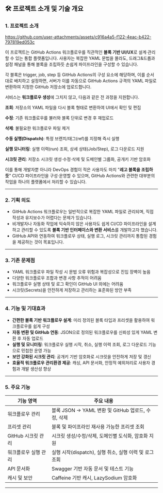 ## 🛠️ 프로젝트 소개 및 기술 개요

### 1. 프로젝트 소개  
https://github.com/user-attachments/assets/c916a4a5-f122-4eac-b422-797819ed053c

이 프로젝트는 GitHub Actions 워크플로우를 직관적인 **블록 기반 UI/UX**로 설계·관리할 수 있는 통합 플랫폼입니다.
사용자는 복잡한 YAML 문법을 몰라도, 드래그&드롭과 설정 패널을 통해 블록을 조립하듯 손쉽게 파이프라인을 구성할 수 있습니다.

각 블록은 trigger, job, step 등 GitHub Actions의 구성 요소에 해당하며,
이를 순서대로 배치하고 설정하면, 서버가 이를 자동으로 GitHub Actions 규격의 YAML 파일로 변환하여
지정한 GitHub 저장소에 업로드합니다.

서비스는 **워크플로우 생성**에 그치지 않고, 다음과 같은 전 과정을 지원합니다.

**조회**: 저장소의 YAML 파일을 다시 블록 형태로 변환하여 UI에서 확인 및 편집

**수정**: 기존 워크플로우를 불러와 블록 단위로 변경 후 재업로드

**삭제**: 불필요한 워크플로우 파일 제거

**수동 실행(Dispatch)**: 특정 브랜치/태그(ref)를 지정해 즉시 실행

**실행 모니터링**: 실행 이력(run) 조회, 상세 상태(Job/Step), 로그 다운로드 지원

**시크릿 관리**: 저장소 시크릿 생성·수정·삭제 및 도메인별 그룹화, 공개키 기반 암호화

이를 통해 개발자뿐 아니라 DevOps 경험이 적은 사용자도 마치 "**레고 블록을 조립하듯**" CI/CD 파이프라인을 구성·운영할 수 있으며,
GitHub Actions와 관련한 대부분의 작업을 하나의 플랫폼에서 처리할 수 있습니다.

***

### 2. 기획 의도  
- GitHub Actions 워크플로우는 일반적으로 복잡한 YAML 파일로 관리되며, 직접 작성과 유지보수가 어렵다는 문제가 있습니다.  
- 비개발자나 자동화 작업에 익숙하지 않은 사용자도 쉽게 CI/CD 파이프라인을 설계하고 관리할 수 있도록 **블록 기반 인터페이스와 변환 서비스**를 개발하고자 했습니다.  
- GitHub API와 연동하여 워크플로우 상태, 실행 로그, 시크릿 관리까지 통합된 경험을 제공하는 것이 목표입니다.

***

### 3. 기존 문제점  
- YAML 워크플로우 파일 작성 시 문법 오류 위험과 복잡성으로 진입 장벽이 높음  
- 다양한 워크플로우 조합과 변경 사항 추적이 어려움  
- 워크플로우 실행 상태 및 로그 확인이 GitHub UI 외에는 어려움  
- 시크릿(Secrets)을 안전하게 저장하고 관리하는 표준화된 방안 부족

***

### 4. 기능 및 기대효과  
- **간편한 블록 기반 워크플로우 설계**: 미리 정의된 블록 타입과 프리셋을 활용하여 워크플로우를 쉽게 구성  
- **자동 변환 및 GitHub 연동**: JSON으로 정의된 워크플로우를 신뢰성 있게 YAML 변환 후 자동 업로드  
- **실행 및 모니터링**: 워크플로우 실행 시작, 취소, 실행 이력 조회, 로그 다운로드 기능으로 민첩한 운영 가능  
- **보안 강화된 시크릿 관리**: 공개키 기반 암호화로 시크릿을 안전하게 저장 및 갱신  
- **효율적 워크플로우 관리환경 제공**: 캐싱, API 문서화, 안정적 예외처리로 사용자 경험과 개발 생산성 향상  

***

### 5. 주요 기능

| 기능 영역          | 주요 내용                                     |
|------------------|--------------------------------------------|
| 워크플로우 관리     | 블록 JSON → YAML 변환 및 GitHub 업로드, 수정, 삭제 |
| 프리셋 관리        | 블록 및 파이프라인 재사용 가능한 프리셋 조회          |
| GitHub 시크릿 관리 | 시크릿 생성/수정/삭제, 도메인별 도식화, 암호화 지원    |
| 워크플로우 실행 관리 | 실행 시작(dispatch), 실행 취소, 실행 이력 및 로그 조회    |
| API 문서화        | Swagger 기반 자동 문서 및 테스트 기능            |
| 캐시 및 보안       | Caffeine 기반 캐시, LazySodium 암호화             |

***
